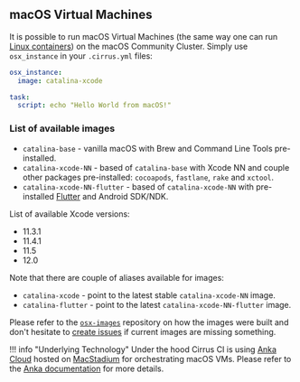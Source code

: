 ## macOS Virtual Machines

It is possible to run macOS Virtual Machines (the same way one can run [Linux containers](linux.md)) on the macOS Community Cluster. 
Simply use `osx_instance` in your `.cirrus.yml` files:

```yaml
osx_instance:
  image: catalina-xcode

task:
  script: echo "Hello World from macOS!"
```

### List of available images

* `catalina-base` - vanilla macOS with Brew and Command Line Tools pre-installed.
* `catalina-xcode-NN` - based of `catalina-base` with Xcode NN and couple other packages pre-installed: 
  `cocoapods`, `fastlane`, `rake` and `xctool`.
* `catalina-xcode-NN-flutter` - based of `catalina-xcode-NN` with pre-installed [Flutter](https://flutter.dev/) and Android SDK/NDK.

List of available Xcode versions:

* 11.3.1
* 11.4.1
* 11.5
* 12.0

Note that there are couple of aliases available for images:

* `catalina-xcode` - point to the latest stable `catalina-xcode-NN` image.
* `catalina-flutter` - point to the latest `catalina-xcode-NN-flutter` image.

Please refer to the [`osx-images`](https://github.com/cirruslabs/osx-images) repository on how the images were built and
don't hesitate to [create issues](https://github.com/cirruslabs/osx-images/issues) if current images are missing something.

!!! info "Underlying Technology"
    Under the hood Cirrus CI is using [Anka Cloud][anka] hosted on [MacStadium][ms] for
    orchestrating macOS VMs. Please refer to the [Anka documentation][anka] for more details.

[anka]: supported-computing-services.md#anka
[ms]: https://www.macstadium.com/
